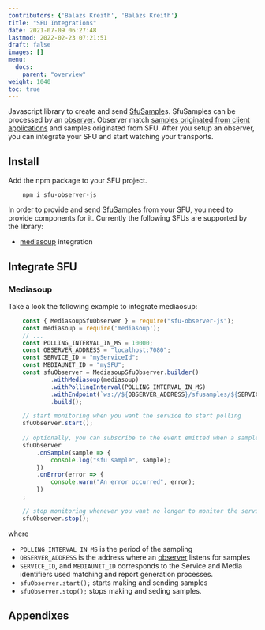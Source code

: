 ```yaml
---
contributors: {'Balazs Kreith', 'Balázs Kreith'}
title: "SFU Integrations"
date: 2021-07-09 06:27:48
lastmod: 2022-02-23 07:21:51
draft: false
images: []
menu:
  docs:
    parent: "overview"
weight: 1040
toc: true
---
```

Javascript library to create and send [SfuSample](https://github.com/ObserveRTC/schemas-2.0/blob/main/generated-schemas/samples/v2/SfuSample.md)s. SfuSamples can be processed by an [observer](https://github.com/ObserveRTC/observer). Observer match [samples originated from client applications](https://github.com/ObserveRTC/schemas-2.0/blob/main/generated-schemas/samples/v2/ClientSample.md) and samples originated from SFU. After you setup an observer, you can integrate your SFU and start watching your transports.

## Install

Add the npm package to your SFU project.

```shell
    npm i sfu-observer-js
```

In order to provide and send [SfuSample]()s from your SFU, you need to 
provide components for it. Currently the following SFUs are supported by the 
library:
 * [mediasoup]() integration

## Integrate SFU

### Mediasoup

Take a look the following example to integrate mediaosup:

```javascript
    const { MediasoupSfuObserver } = require("sfu-observer-js");
    const mediasoup = require('mediasoup');
    // ...
    const POLLING_INTERVAL_IN_MS = 10000;
    const OBSERVER_ADDRESS = "localhost:7080";
    const SERVICE_ID = "myServiceId";
    const MEDIAUNIT_ID = "mySFU";
    const sfuObserver = MediasoupSfuObserver.builder()
            .withMediasoup(mediasoup)
            .withPollingInterval(POLLING_INTERVAL_IN_MS)
            .withEndpoint(`ws://${OBSERVER_ADDRESS}/sfusamples/${SERVICE_ID}/${MEDIAUNIT_ID}`)
            .build();

    // start monitoring when you want the service to start polling
    sfuObserver.start();
    
    // optionally, you can subscribe to the event emitted when a sample is ready
    sfuObserver
        .onSample(sample => {
            console.log("sfu sample", sample);
        })
        .onError(error => {
            console.warn("An error occurred", error);
        })
    ;

    // stop monitoring whenever you want no longer to monitor the service
    sfuObserver.stop();
```

where 
 * `POLLING_INTERVAL_IN_MS` is the period of the sampling
 * `OBSERVER_ADDRESS` is the address where an [observer]() listens for samples
 * `SERVICE_ID`, and `MEDIAUNIT_ID` corresponds to the Service and Media identifiers 
 used matching and report generation processes.
 * `sfuObserver.start();` starts making and sending samples
 * `sfuObserver.stop();` stops making and seding samples.

 ## Appendixes


